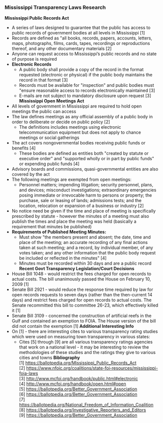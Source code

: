### Mississippi Transparency Laws Research
 
**Mississippi Public Records Act** 
- A series of laws designed to guarantee that the public has access to public records of government bodies at all levels in Mississippi [1]
- Records are defined as "all books, records, papers, accounts, letters, maps, photographs, films, cards, tapes, recordings or reproductions thereof, and any other documentary materials [2]
- Anyone can request access to Mississippi’s public records and no state of purpose is required
- **Electronic Records**
	- A public body shall provide a copy of the record in the format requested (electronic or physical) if the public body maintains the record in that format [3] 
	- Records must be available for "inspection" and public bodies must "ensure reasonable access to records electronically maintained [3]
	- E-mails are not subject to mandatory disclosure upon request [3]
**Mississippi Open Meetings Act**
- All levels of government in Mississippi are required to hold open meetings the public can access
- The law defines meetings as any official assembly of a public body in order to deliberate or decide on public policy [2] 
	- The definitions includes meetings using electronic telecommunication equipment but does not apply to chance meetings or social gatherings 
- The act covers nongovernmental bodies receiving public funds or benefits [4]
	- These bodies are defined as entities both "created by statute or executive order" and "supported wholly or in part by public funds" or expending public funds [4]
- Advisory boards and commissions, quasi-governmental entities are also covered by the act
- The following meetings are exempted from open meetings:
	- Personnel matters; impending litigation; security personnel, plans, and devices; misconduct investigations; extraordinary emergencies posing immediate or irrevocable harm to persons or property; the purchase, sale or leasing of lands; admissions tests; and the location, relocation or expansion of a business or industry [2]
- No notice need be given if the time and place of meeting is specifically prescribed by statute - however the minutes of a meeting must also publish the times and place the meeting was held (basically a requirement that minutes be published)
- **Requirements of Published Meeting Minutes:**
	- Must show "the members present and absent; the date, time and place of the meeting; an accurate recording of any final actions taken at such meeting; and a record, by individual member, of any votes taken; and any other information that the public body request be included or reflected in the minutes" [4]
	- Minutes must be recorded within 30 days and are a public record
**Recent Govt Transparency Legislation/Court Decisions**
- House Bill 1048 - would restrict the fees charged for open records to actual costs. The bill unanimously passed the House on February 10, 2009 [1]
- Senate Bill 2921 - would reduce the response time required by law for open records requests to seven days (rather than the then-current 14 days) and restrict fees charged for open records to actual costs. The Senate recommitted this bill to committee 26-23, which effectively killed it [1]
- Senate Bill 3109 - concerned the construction of artificial reefs in the Gulf and contained an exemption to FOIA. The House version of the bill did not contain the exemption [1]
**Additional Interesting Info**
- On [1] - there are interesting cites to various transparency rating studies which were used on measuring town transparency in various states:
	- Cites [5] through [9] are all various transparency ratings agencies that work on a national level - it may be interesting to review the methodologies of these studies and the ratings they give to various cities and towns
**Bibliography** </br>
[1] https://ballotpedia.org/Mississippi_Public_Records_Act </br>
[2] https://www.nfoic.org/coalitions/state-foi-resources/mississippi-foia-laws </br>
[3] http://www.mcfoi.org/handbook/public.html#electronic </br>
[4] http://www.mcfoi.org/handbook/open.html#open </br>
[5] https://ballotpedia.org/Better_Government_Association </br>
[6] https://ballotpedia.org/Better_Government_Association </br>
[7] https://ballotpedia.org/National_Freedom_of_Information_Coalition </br>
[8] https://ballotpedia.org/Investigative_Reporters_and_Editors </br>
[9] https://ballotpedia.org/Better_Government_Association </br>

